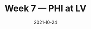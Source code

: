 ---
layout: game
title: Week 7 — PHI at LV
season: 2021
game_id: 2021_07_PHI_LV
week: 7
date: 2021-10-24
home_team: LV
away_team: PHI
final_home: 
final_away: 
pbp_url: /assets/data/pbp/2021/2021_07_PHI_LV.csv.gz
---